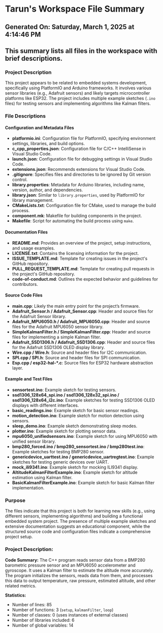 # Tarun's Workspace File Summary
## Generated On: Saturday, March 1, 2025 at 4:14:46 PM
This summary lists all files in the workspace with brief descriptions.
---
### Project Description
This project appears to be related to embedded systems development, specifically using PlatformIO and Arduino frameworks. It involves various sensor libraries (e.g., Adafruit sensors) and likely targets microcontroller platforms like ESP32. The project includes multiple example sketches (`.ino` files) for testing sensors and implementing algorithms like Kalman filters.

### File Descriptions

#### Configuration and Metadata Files
- **platformio.ini**: Configuration file for PlatformIO, specifying environment settings, libraries, and build options.
- **c_cpp_properties.json**: Configuration file for C/C++ IntelliSense in Visual Studio Code.
- **launch.json**: Configuration file for debugging settings in Visual Studio Code.
- **extensions.json**: Recommends extensions for Visual Studio Code.
- **.gitignore**: Specifies files and directories to be ignored by Git version control.
- **library.properties**: Metadata for Arduino libraries, including name, version, author, and dependencies.
- **library.json**: Similar to `library.properties`, used by PlatformIO for library management.
- **CMakeLists.txt**: Configuration file for CMake, used to manage the build process.
- **component.mk**: Makefile for building components in the project.
- **Makefile**: Script for automating the build process using `make`.

#### Documentation Files
- **README.md**: Provides an overview of the project, setup instructions, and usage examples.
- **LICENSE.txt**: Contains the licensing information for the project.
- **ISSUE_TEMPLATE.md**: Template for creating issues in the project's GitHub repository.
- **PULL_REQUEST_TEMPLATE.md**: Template for creating pull requests in the project's GitHub repository.
- **code-of-conduct.md**: Outlines the expected behavior and guidelines for contributors.

#### Source Code Files
- **main.cpp**: Likely the main entry point for the project’s firmware.
- **Adafruit_Sensor.h / Adafruit_Sensor.cpp**: Header and source files for the Adafruit Sensor library.
- **Adafruit_MPU6050.h / Adafruit_MPU6050.cpp**: Header and source files for the Adafruit MPU6050 sensor library.
- **SimpleKalmanFilter.h / SimpleKalmanFilter.cpp**: Header and source files for implementing a simple Kalman filter.
- **Adafruit_SSD1306.h / Adafruit_SSD1306.cpp**: Header and source files for the Adafruit SSD1306 OLED display library.
- **Wire.cpp / Wire.h**: Source and header files for I2C communication.
- **SPI.cpp / SPI.h**: Source and header files for SPI communication.
- **Esp.cpp / esp32-hal-*.c**: Source files for ESP32 hardware abstraction layer.

#### Example and Test Files
- **sensortest.ino**: Example sketch for testing sensors.
- **ssd1306_128x64_spi.ino / ssd1306_128x32_spi.ino / ssd1306_128x64_i2c.ino**: Example sketches for testing SSD1306 OLED displays with different interfaces.
- **basic_readings.ino**: Example sketch for basic sensor readings.
- **motion_detection.ino**: Example sketch for motion detection using sensors.
- **sleep_demo.ino**: Example sketch demonstrating sleep modes.
- **plotter.ino**: Example sketch for plotting sensor data.
- **mpu6050_unifiedsensors.ino**: Example sketch for using MPU6050 with unified sensor library.
- **bmp280_forced.ino / bmp280_sensortest.ino / bmp280test.ino**: Example sketches for testing BMP280 sensor.
- **genericdevice_uarttest.ino / genericdevice_uartregtest.ino**: Example sketches for testing generic devices over UART.
- **mock_ili9341.ino**: Example sketch for mocking ILI9341 display.
- **AltitudeKalmanFilterExample.ino**: Example sketch for altitude estimation using Kalman filter.
- **BasicKalmanFilterExample.ino**: Example sketch for basic Kalman filter implementation.

### Purpose
The files indicate that this project is both for learning new skills (e.g., using different sensors, implementing algorithms) and building a functional embedded system project. The presence of multiple example sketches and extensive documentation suggests an educational component, while the structured source code and configuration files indicate a comprehensive project setup. 
### Project Description:
 **Code Summary:**
The C++ program reads sensor data from a BMP280 barometric pressure sensor and an MPU6050 accelerometer and gyroscope. It uses a Kalman filter to estimate the altitude more accurately. The program initializes the sensors, reads data from them, and processes this data to output temperature, raw pressure, estimated altitude, and other related metrics.

**Statistics:**
- Number of lines: 85
- Number of functions: 3 (`setup`, `kalmanFilter`, `loop`)
- Number of classes: 0 (uses instances of external classes)
- Number of libraries included: 6
- Number of global variables: 14
